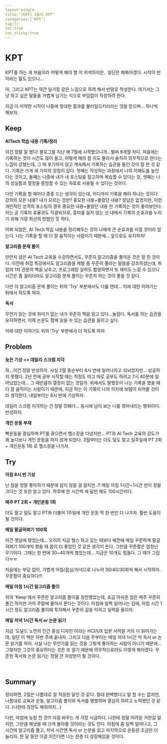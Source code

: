 ```yaml
---
layout:single
title:"[KPT] 3월의 KPT"
categories:['KPT']
tag:[]
toc:true
toc_sticky:true
---
```




# KPT

KPT를 하는 게 처음이라 어떻게 해야 할 지 어색하지만.. 일단은 해봐야겠다. 시작이 반이라는 말도 있으니...

아, 그리고 KPT는 약간 일기장 같은 느낌으로 하려 해서 반말로 작성한다. 여기서는 그냥 하고 싶은 말들을 가볍게 남기는 식으로 부담없이 작성하려 한다. 

지금 이 미약한 시작이 나중에 창대한 결과를 불러일으키리라는 것을 믿으며... 하나씩 해보자. 

## Keep

**AITech 학습 내용 기록/정리**

이건 정말 잘 했다! 블로그를 지난 해 7월에 시작했으니까...벌써 9개월 차다. 처음에는 기록하는 것이 시간도 많이 들고, 어떻게 해야 할 지도 몰라서 솔직히 의무적으로 한다는 느낌이 강했는데, 그 때 포기하지 않고 계속해서 기록하는 습관을 들인 것이 잘 한 것 같다. 기록은 크게 세 가지의 장점이 있다. 첫째는 작성하는 과정에서 나의 이해도를 높인다는 것이고, 둘째는 나중에 내가 내 포스팅을 참고하며 복습할 수 있다는 것, 셋째는 나의 성실함과 열정을 증빙할 수 있는 자료로 사용될 수 있다는 것이다. 

다만 기록을 할 때마다 종종 드는 생각이 있는데, 어디까지 기록을 해야 하냐는 것이다. 강의의 모든 내용? 내가 모르는 것만? 중요한 내용+몰랐던 내용? 정답은 없겠지만, 이런 개인적인 성격의 포스팅의 경우 중요한 내용+몰랐던 내용 만 기록하는 것이 좋아보인다. 이는 곧 기록의 효율과도 직결되므로, 흥미를 잃지 않는 선 내에서 기록의 순효과를 누리기 위해 가장 최선의 방법인 듯 하다. 

어찌 되었든, AI Tech 학습 내용을 정리해두는 것이 나에게 큰 순효과를 미칠 것이라 믿는다. 나는 기록을 할 때 더 잘 움직이는 사람이기 때문에... 앞으로도 유지하자!

**알고리즘 문제 풀이**

만만치 않은 AI Tech 교육을 수강하면서도, 꾸준히 알고리즘을 풀어온 것은 잘 한 것이다. 이전에 취업 특강에서도 알고리즘을 제발 좀 꾸준히 풀라는 말씀을 강조하셨는데, 취업의 1차 관문의 벽을 낮추고, 프로그래밍 실력도 함양하면서 또 재미도 느낄 수 있으니 시간은 좀 걸리더라도 알고리즘 문제 풀이는 꾸준히 하는 것이 좋을 것 같다. 

다만 이 알고리즘 문제 풀이는 뒤의 'Try' 부분에서도 다룰 텐데... 이에 대한 이야기는 뒤에서 하도록 하자. 

**독서**

무언가 읽는 것에 취미가 없는 내가 꾸준히 책을 읽고 있다...놀랍다. 독서를 하는 습관을 유지하면서, 이제 논문도 함께 읽을 수 있는 습관을 들이고 싶다. 

이에 대한 이야기도 위의 'Try' 부분에서 더 하도록 하자. 

## Problem

**늦은 기상 => 데일리 스크럼 지각**

하...이건 정말 반성하자. 사실 2월 중순부터 8시 반에 일어나자고 되뇌었지만... 성공하지 못했다. 2년 전에 공부 시작할 때는 학점도 따고 따로 공부도 하려고  7시 40분에 일어났었는데... 그 때만큼의 열정이 없는 것일까. 위에서도 말했듯이 나는 기록을 했을 때 더 잘 움직이는 사람이기 때문에, 지금 하는 이 기록이 나의 의지에 보탬이 되어줄 것이라 생각한다. 내일부터는 8시 반에 기상하자. 

데일리 스크럼 지각하는 건 정말 민폐다... 동시에 남이 보는 나를 깎아내리는 행위이다. 반성하자. 

**개인 운동 부재**

빡운동을 결심하며 PT를 끊으면서 헬스장을 다녔지만... PT와 AI Tech 교육의 강도가 꽤 높다보니 개인 운동을 하지 않게 되었다. 3월부터는 더도 덜도 말고 일주일에 PT 2회 + 개인운동 1회 로 헬스장을 나가자. 

## Try

**아침 8시 반 기상**

난 잠을 정말 좋아하기 때문에 쉽지 않을 걸 알지만..!! 매일 아침 1시간~1시간 반이 정말 크다는 것 또한 알고 있다. 하루에 한 시간씩 세 달만 해도 100시간이다. 

**매주 PT 2회 + 개인운동 1회**

더도 말고 덜도 말고 PT와 더불어 1주일에 개인 운동 딱 한 번만 더 나가자. 훨씬 도움이 될 것이다. 

**매일 팔굽혀펴기 100회**

이건 옛날에 했었는데... 오히려 지금 헬스 하고 있는 때보다 예전에 매일 꾸준하게 팔굽혀펴기 100개씩 했을 때 몸이 더 좋았던 것 같은 생각이 든다. 그만큼 꾸준함은 엄청난 무기이다. 그때는 한 번에 30~40개씩 했었는데... 지금은 10개도 힘들다. 그 때가 그립다ㅠㅠ

처음에는 부담 없이, 가볍게 아침/점심/저녁으로 나누어 30/40/30회씩 해서 시작하자. 꾸준함이 중요하다!!!

**매일 아침 1시간 알고리즘 풀이**

위의 'Keep'에서 꾸준한 알고리즘 풀이를 칭찬했었는데, 조금 아쉬운 점은 매주 꾸준히 풀긴 하지만 거의 주말에 몰아서 푼다는 것이다. 아침에 일찍 일어나는 김에, 아침 시간 1시간 정도 알고리즘 풀이에 투자해서 꾸준히 감을 익히고 실력을 올리자. 

**매일 저녁 1시간 독서 or 논문 읽기**

지금 '도널드 노먼의 인간 중심 디자인'이라는 HCI/UX 입문 서적을 거의 다 읽어가는데, 일단 이 책은 이번 주에 끝내자. 그리고 다음 주부터는 매일 저녁 1시간 씩 독서 or 논문 읽기를 하자. 사실 나는 무언가를 읽는 것을 그렇게 좋아하는 사람이 아니기 때문에... 그렇지만 그것이 중요하다는 것은 또 알기 때문에 의무적으로라도 이렇게 해야겠다. 꾸준한 독서와 논문 읽기는 정말 큰 자양분이 될 것이다. 

<br>

## Summary

정리하면, 2월은 나름대로 잘 적응한 달인 것 같다. 절대 완벽했다고 말 할 수는 없지만, 나름대로 교육과 운동, 알고리즘 풀이와 독서를 병행하며 열심히 하려고 노력했던 것 같다. (나한테 칭찬도 해줘야지...)

다만, 아침에 늦잠 잔 것!!! 이걸 바꾸는 게 가장 시급하다. 나한테 정말 어려운 거란걸 알지만, 그만큼 해냈을 때 크게 돌아올 것이라는 것도 안다. 아침에 좀 일찍 일어나고, 그 시간에 알고리즘 풀고, 저녁 시간엔 독서 or 논문을 읽고 마지막으로 운동량 조금만 더 늘리자. 한 달 동안 이걸 지킨다면 나는 한층 더 성장해있을 것이다.  